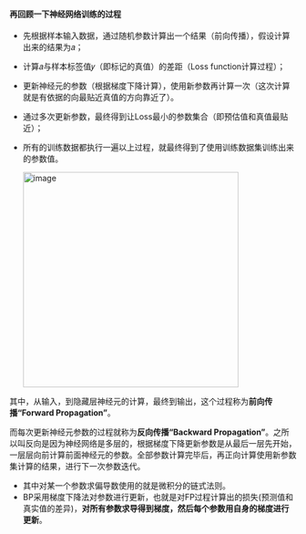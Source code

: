 #### 再回顾一下神经网络训练的过程
* 先根据样本输入数据，通过随机参数计算出一个结果（前向传播），假设计算出来的结果为𝑎；
* 计算𝑎与样本标签值𝑦（即标记的真值）的差距（Loss function计算过程）；
* 更新神经元的参数（根据梯度下降计算），使用新参数再计算一次（这次计算就是有依据的向最贴近真值的方向靠近了）。
* 通过多次更新参数，最终得到让Loss最小的参数集合（即预估值和真值最贴近）；
* 所有的训练数据都执行一遍以上过程，就最终得到了使用训练数据集训练出来的参数值。

  <img width="378" alt="image" src="https://github.com/MaxGYX/Road2Next/assets/158791943/6efb4c25-8dfe-4588-bb2d-e60d1a34935a">

其中，从输入，到隐藏层神经元的计算，最终到输出，这个过程称为**前向传播“Forward Propagation”**。

而每次更新神经元参数的过程就称为**反向传播“Backward Propagation”**。之所以叫反向是因为神经网络是多层的，根据梯度下降更新参数是从最后一层先开始，一层层向前计算前面神经元的参数。全部参数计算完毕后，再正向计算使用新参数集计算的结果，进行下一次参数迭代。
  * 其中对某一个参数求偏导数使用的就是微积分的链式法则。
  * BP采用梯度下降法对参数进行更新，也就是对FP过程计算出的损失(预测值和真实值的差异)，**对所有参数求导得到梯度，然后每个参数用自身的梯度进行更新**。
